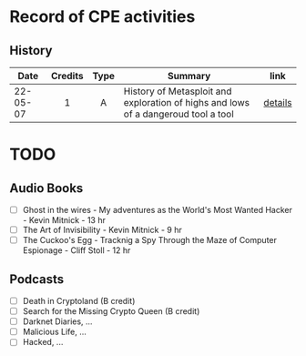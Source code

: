 # Record of CPE activities

## History

|Date|Credits|Type|Summary|link|
|----|:-----:|:--:|-------|----|
|22-05-07|1|A|History of Metasploit and exploration of highs and lows of a dangeroud tool a tool|[details](cpe/darknet_diaries_metasploit.md)|

# TODO

## Audio Books

 - [ ] Ghost in the wires - My adventures as the World's Most Wanted Hacker - Kevin Mitnick - 13 hr
 - [ ] The Art of Invisibility - Kevin Mitnick - 9 hr
 - [ ] The Cuckoo's Egg - Tracknig a Spy Through the Maze of Computer Espionage - Cliff Stoll - 12 hr

## Podcasts

 - [ ] Death in Cryptoland (B credit)
 - [ ] Search for the Missing Crypto Queen (B credit)
 - [ ] Darknet Diaries, ...
 - [ ] Malicious Life, ...
 - [ ] Hacked, ...
